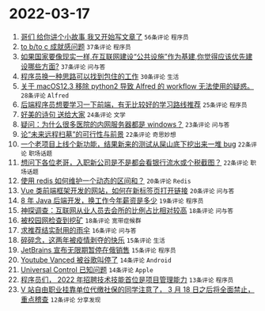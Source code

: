 # 2022-03-17

1. [哥们 给你讲个小故事 我又开始写文章了](https://www.v2ex.com/t/840926) `56条评论` `程序员`
1. [to b/to c 成就感问题](https://www.v2ex.com/t/840921) `37条评论` `程序员`
1. [如果国家要像现实一样,在互联网建设“公共设施”作为基建,你觉得应该优先建设哪些方面?](https://www.v2ex.com/t/840954) `37条评论` `问与答`
1. [程序员换一种思路可以找到包住的工作](https://www.v2ex.com/t/840960) `30条评论` `生活`
1. [关于 macOS12.3 移除 python2 导致 Alfred 的 workflow 无法使用的疑惑。](https://www.v2ex.com/t/840939) `28条评论` `Alfred`
1. [后端程序员想要学习一下前端，有无比较好的学习路线推荐](https://www.v2ex.com/t/840973) `25条评论` `程序员`
1. [好美的诗句 送给大家](https://www.v2ex.com/t/840950) `24条评论` `文学`
1. [疑问：为什么很多医院的内网服务器都是 windows？](https://www.v2ex.com/t/840965) `23条评论` `问与答`
1. [论“未来远程扫墓”的可行性与前景](https://www.v2ex.com/t/840957) `22条评论` `奇思妙想`
1. [一个老项目上线个新功能，结果新来的测试从屎山底下挖出来一堆 bug](https://www.v2ex.com/t/840955) `22条评论` `职场话题`
1. [想问下各位老哥，入职新公司是不是都会看银行流水或个税截图？](https://www.v2ex.com/t/840920) `22条评论` `职场话题`
1. [使用 redis 如何维护一个动态的区间和？](https://www.v2ex.com/t/840956) `20条评论` `Redis`
1. [Vue 类前端框架开发的网站，如何在新标签页打开链接](https://www.v2ex.com/t/840945) `20条评论` `问与答`
1. [8 年 Java 后端开发，换工作今年薪资是多少](https://www.v2ex.com/t/840943) `19条评论` `程序员`
1. [神探调查：互联网从业人员去会所的比例占比相对较高](https://www.v2ex.com/t/840929) `18条评论` `问与答`
1. [被校园网检查到挖矿](https://www.v2ex.com/t/840925) `18条评论` `宽带症候群`
1. [求推荐结实耐用的雨伞](https://www.v2ex.com/t/840942) `16条评论` `问与答`
1. [碎碎念，这两年被疫情剥夺的快乐](https://www.v2ex.com/t/840975) `15条评论` `生活`
1. [JetBrains 宣布无限期暂停在俄销售](https://www.v2ex.com/t/840986) `15条评论` `程序员`
1. [Youtube Vanced 被谷歌叫停了](https://www.v2ex.com/t/840970) `14条评论` `Android`
1. [Universal Control 已知问题](https://www.v2ex.com/t/840932) `14条评论` `Apple`
1. [程序员们， 2022 年招聘技术技能首位是项目管理能力](https://www.v2ex.com/t/840924) `13条评论` `程序员`
1. [V 站自由职业挂靠单位代缴社保的同学注意了， 3 月 18 日之后将全面禁止，重点稽查](https://www.v2ex.com/t/840982) `12条评论` `分享发现`
